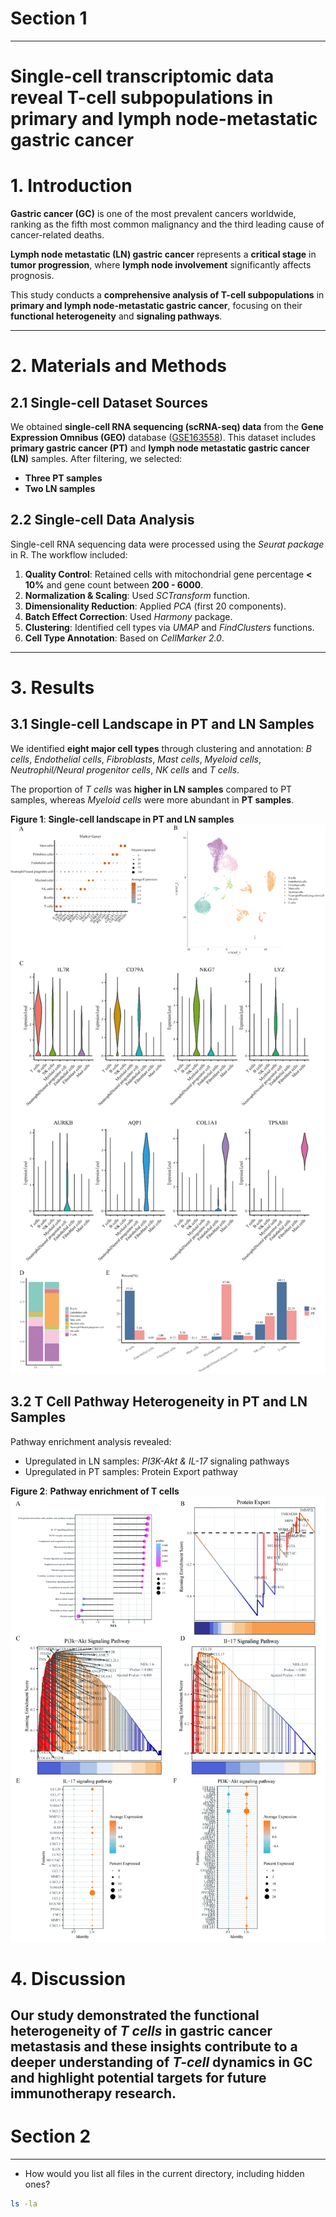 # Section 1

---

# **Single-cell transcriptomic data reveal T-cell subpopulations in primary and lymph node-metastatic gastric cancer**

# **1. Introduction**  

**Gastric cancer (GC)** is one of the most prevalent cancers worldwide, ranking as the fifth most common malignancy and the third leading cause of cancer-related deaths.

**Lymph node metastatic (LN) gastric cancer** represents a **critical stage** in **tumor progression**, where **lymph node involvement** significantly affects prognosis. 

This study conducts a **comprehensive analysis of T-cell subpopulations** in **primary and lymph node-metastatic gastric cancer**, focusing on their **functional heterogeneity** and **signaling pathways**.

---

# **2. Materials and Methods**  

## **2.1 Single-cell Dataset Sources**  
We obtained **single-cell RNA sequencing (scRNA-seq) data** from the **Gene Expression Omnibus (GEO)** database ([GSE163558](https://www.ncbi.nlm.nih.gov/geo/)). This dataset includes **primary gastric cancer (PT)** and **lymph node metastatic gastric cancer (LN)** samples. After filtering, we selected:  
- **Three PT samples**  
- **Two LN samples**  

## **2.2 Single-cell Data Analysis**  
Single-cell RNA sequencing data were processed using the *Seurat package* in R. The workflow included:  
1. **Quality Control**: Retained cells with mitochondrial gene percentage **< 10%** and gene count between **200 - 6000**.  
2. **Normalization & Scaling**: Used *SCTransform* function.  
3. **Dimensionality Reduction**: Applied *PCA* (first 20 components).  
4. **Batch Effect Correction**: Used *Harmony* package.  
5. **Clustering**: Identified cell types via *UMAP* and *FindClusters* functions.  
6. **Cell Type Annotation**: Based on *CellMarker 2.0*.

---

# **3. Results**  

## **3.1 Single-cell Landscape in PT and LN Samples**  
We identified **eight major cell types** through clustering and annotation:  *B cells*, *Endothelial cells*, *Fibroblasts*, *Mast cells*, *Myeloid cells*, *Neutrophil/Neural progenitor cells*, *NK cells* and *T cells*. 

The proportion of *T cells* was **higher in LN samples** compared to PT samples, whereas *Myeloid cells* were more abundant in **PT samples**.  

**Figure 1**: **Single-cell landscape in PT and LN samples**  
![UMAP of cell clusters](images/landscape.png)

## **3.2 T Cell Pathway Heterogeneity in PT and LN Samples**  
Pathway enrichment analysis revealed:  
- Upregulated in LN samples: *PI3K-Akt & IL-17* signaling pathways  
- Upregulated in PT samples: Protein Export pathway  

**Figure 2**: **Pathway enrichment of T cells**  
![Pathway enrichment](images/pathway.png)  

# **4. Discussion**  
Our study demonstrated the functional heterogeneity of *T cells* in gastric cancer metastasis and these insights contribute to a deeper understanding of *T-cell* dynamics in GC and highlight potential targets for future immunotherapy research.
---

# Section 2

---

- How would you list all files in the current directory, including hidden ones?

```bash
ls -la



